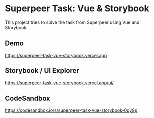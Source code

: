# Superpeer Task: Vue & Storybook

This project tries to solve the task from Superpeer using Vue and Storybook.

## Demo

https://superpeer-task-vue-storybook.vercel.app

## Storybook / UI Explorer

https://superpeer-task-vue-storybook.vercel.app/ui/

## CodeSandbox

https://codesandbox.io/s/superpeer-task-vue-storybook-0gv9p
